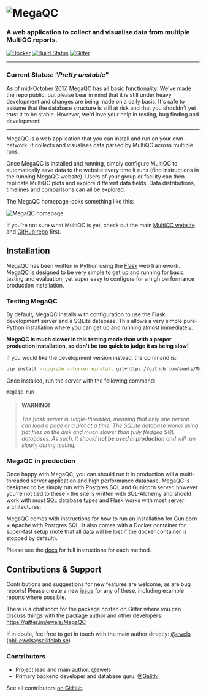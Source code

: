 # ![MegaQC](https://raw.githubusercontent.com/ewels/MegaQC/master/megaqc/static/img/MegaQC_logo.png)

### A web application to collect and visualise data from multiple MultiQC reports.

[![Docker](https://img.shields.io/docker/automated/ewels/megaqc.svg?style=flat-square)](https://hub.docker.com/r/ewels/megaqc/)
[![Build Status](https://travis-ci.org/ewels/MegaQC.svg?branch=master)](https://travis-ci.org/ewels/MegaQC)
[![Gitter](https://img.shields.io/badge/gitter-%20join%20chat%20%E2%86%92-4fb99a.svg?style=flat-square)](https://gitter.im/ewels/MegaQC)

---

### Current Status: _"Pretty unstable"_

As of mid-October 2017, MegaQC has all basic functionality. We've made the repo public,
but please bear in mind that it is still under heavy development and changes are being
made on a daily basis. It's safe to assume that the database structure is still at risk
and that you shouldn't yet trust it to be stable. However, we'd love your help in testing,
bug finding and development!

---

MegaQC is a web application that you can install and run on your own network.
It collects and visualises data parsed by MultiQC across multiple runs.

Once MegaQC is installed and running, simply configure MultiQC to automatically
save data to the website every time it runs (find instructions in the running
MegaQC website). Users of your group or facility can then replicate
MultiQC plots and explore different data fields. Data distributions, timelines
and comparisons can all be explored.

The MegaQC homepage looks something like this:

![MegaQC homepage](https://raw.githubusercontent.com/ewels/MegaQC/master/docs/images/megaqc_homepage.png)

If you're not sure what MultiQC is yet, check out the main
[MultiQC website](http://multiqc.info) and [GitHub repo](https://github.com/ewels/MultiQC)
first.

## Installation

MegaQC has been written in Python using the [Flask](http://flask.pocoo.org)
web framework. MegaQC is designed to be very simple to get up and running
for basic testing and evaluation, yet super easy to configure for a high
performance production installation.

### Testing MegaQC

By default, MegaQC installs with configuration to use the Flask development
server and a SQLite database. This allows a very simple pure-Python installation
where you can get up and running almost immediately.

**MegaQC is much slower in this testing mode than with a proper production
installation, so don't be too quick to judge it as being slow!**

<!--
You can install MultiQC from [PyPI](https://pypi.python.org/pypi/megaqc/)
using `pip` as follows:
```bash
pip install megaqc
```

Alternatively, you can install using [Conda](http://anaconda.org/)
from the [bioconda channel](https://bioconda.github.io/):
```bash
conda install -c bioconda megaqc
```
-->

If you would like the development version instead, the command is:

```bash
pip install --upgrade --force-reinstall git+https://github.com/ewels/MegaQC.git
```

Once installed, run the server with the following command:

```
megaqc run
```

> #### WARNING!
>
> _The flask server is single-threaded, meaning that only one person can load
> a page or a plot at a time. The SQLite database works using flat files on the
> disk and much slower than fully fledged SQL databases. As such, it should
> **not be used in production** and will run slowly during testing._

### MegaQC in production

Once happy with MegaQC, you can should run it in production will a multi-threaded
server application and high performance database. MegaQC is designed to be simply
run with Postgres SQL and Gunicorn server, however you're not tied to these -
the site is written with SQL-Alchemy and should work with most SQL database types
and Flask works with most server architectures.

MegaQC comes with instructions for how to run an installation for Gunicorn + Apache with
Postgres SQL. It also comes with a Docker container for super-fast setup (note that
all data will be lost if the docker container is stopped by default).

Please see the [docs](docs/) for full instructions for each method.

## Contributions & Support

Contributions and suggestions for new features are welcome, as are bug reports!
Please create a new [issue](https://github.com/ewels/MegaQC/issues) for any
of these, including example reports where possible.

There is a chat room for the package hosted on Gitter where you can discuss
things with the package author and other developers:
https://gitter.im/ewels/MegaQC

If in doubt, feel free to get in touch with the main author directly:
[@ewels](https://github.com/ewels) (phil.ewels@scilifelab.se)

### Contributors

- Project lead and main author: [@ewels](https://github.com/ewels)
- Primary backend developer and database guru: [@Galithil](https://github.com/Galithil)

See all contributors [on GitHub](https://github.com/ewels/MegaQC/graphs/contributors).
